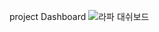 project Dashboard
![라파 대쉬보드](https://github.com/downy25/rapa/assets/112371402/565dd7c2-16b4-4e0b-b561-0f8cd4360494)
